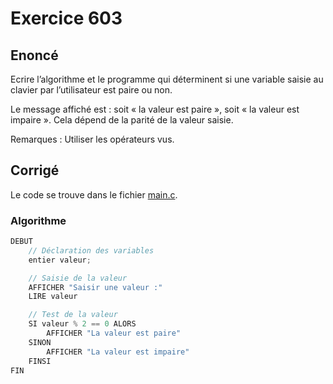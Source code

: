 # Exercice 603

## Enoncé

Ecrire l’algorithme et le programme qui déterminent si une variable saisie au clavier par l’utilisateur est paire ou non.

Le message affiché est : soit « la valeur est paire », soit « la valeur est impaire ». Cela dépend de la parité de la valeur saisie.

Remarques :
Utiliser les opérateurs vus.

## Corrigé

Le code se trouve dans le fichier [main.c](../code/main.c).

### Algorithme

```java
DEBUT
    // Déclaration des variables
    entier valeur;

    // Saisie de la valeur
    AFFICHER "Saisir une valeur :"
    LIRE valeur

    // Test de la valeur
    SI valeur % 2 == 0 ALORS
        AFFICHER "La valeur est paire"
    SINON
        AFFICHER "La valeur est impaire"
    FINSI
FIN
```